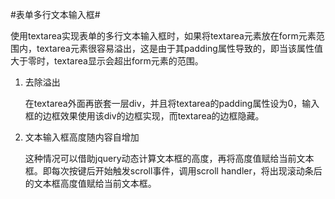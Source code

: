 #表单多行文本输入框#


使用textarea实现表单的多行文本输入框时，如果将textarea元素放在form元素范围内，textarea元素很容易溢出，这是由于其padding属性导致的，即当该属性值大于零时，textarea显示会超出form元素的范围。
   
1. 去除溢出

   在textarea外面再嵌套一层div，并且将textarea的padding属性设为0，输入框的边框效果使用该div的边框实现，而textarea的边框隐藏。
   
2. 文本输入框高度随内容自增加

   这种情况可以借助jquery动态计算文本框的高度，再将高度值赋给当前文本框。即每次按键后开始触发scroll事件，调用scroll handler，将出现滚动条后的文本框高度值赋给当前文本框。
